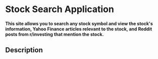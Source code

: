 # Stock Search Application

#### This site allows you to search any stock symbol and view the stock's information, Yahoo Finance articles relevant to the stock, and Reddit posts from r/investing that mention the stock.

## Description

#### 